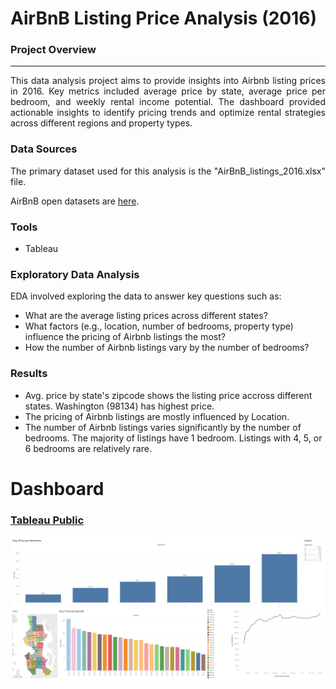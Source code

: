 # AirBnB Listing Price Analysis (2016)

### Project Overview

---

<p align='justify'> This data analysis project aims to provide insights into Airbnb listing prices in 2016. Key metrics included average price by state, average price per bedroom, and weekly rental income potential. The dashboard provided actionable insights to identify pricing trends and optimize rental strategies across different regions and property types. </p>

### Data Sources

<p align='justify'> The primary dataset used for this analysis is the "AirBnB_listings_2016.xlsx" file.

AirBnB open datasets are [here](https://insideairbnb.com/get-the-data/). </p>

### Tools

- Tableau

### Exploratory Data Analysis

EDA involved exploring the data to answer key questions such as:

- What are the average listing prices across different states?
- What factors (e.g., location, number of bedrooms, property type) influence the pricing of Airbnb listings the most?
- How the number of Airbnb listings vary by the number of bedrooms?

### Results

- Avg. price by state's zipcode shows the listing price accross different states. Washington (98134) has highest price.
- The pricing of Airbnb listings are mostly influenced by Location.
- The number of Airbnb listings varies significantly by the number of bedrooms. The majority of listings have 1 bedroom. Listings with 4, 5, or 6 bedrooms are relatively rare.

# Dashboard

### [Tableau Public](https://public.tableau.com/app/profile/mahmud.al.ashiq/viz/airbnb_dashboard/Dashboard)

<img src= "./dashboard.png">
